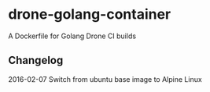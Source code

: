 # drone-golang-container
A Dockerfile for Golang Drone CI builds

## Changelog
2016-02-07 Switch from ubuntu base image to Alpine Linux